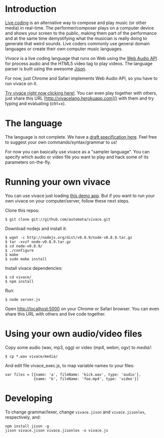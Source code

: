 # Introduction

[Live coding](http://toplap.org) is an alternative way to compose and
play music (or other media) in real-time.  The performer/composer
plays on a computer device and shows your screen to the public, making
them part of the performance and at the same time demystifying what
the musician is really doing to generate that weird sounds. Live
coders commonly use general domain languages or create their own
computer music languages.

*Vivace* is a live coding language that runs on Web using the [Web
 Audio
 API](https://dvcs.w3.org/hg/audio/raw-file/tip/webaudio/specification.html)
 for process audio and the HTML5 video tag to play videos. The
 language parser is built using the awesome [Jison](http://jison.org).

For now, just Chrome and Safari implements Web Audio API, so you have
to run vivace on it.

[Try vivace right now clicking
here!](http://vivacelang.herokuapp.com). You can even play together
with others, just share this URL [http://vivacelang.herokuapp.com]()
with them and try typing and evaluating (ctrl+x).

# The language

The language is not complete. We have a [draft specification
here](https://github.com/automata/vivace/wiki/Language-spec). Feel
free to suggest your own commands/syntax/grammar to us!

For now you can basically use vivace as a "sampler language". You can
specify which audio or video file you want to play and hack some of
its parameters on-the-fly.

# Running your own vivace

You can use vivace just loading [this demo
app](http://vivacelang.herokuapp.com). But if you want to run your own
vivace on your computer/server, follow these next steps.

Clone this repos:

    $ git clone git://github.com/automata/vivace.git

Download nodejs and install it:

    $ wget -c http://nodejs.org/dist/v0.8.9/node-v0.8.9.tar.gz
    $ tar -xvzf node-v0.8.9.tar.gz
    $ cd node-v0.8.9/
    $ ./configure
    $ make
    $ sudo make install

Install vivace dependencies:

    $ cd vivace/
    $ npm install
    
Run:

    $ node server.js

Open [http://localhost:5000]() on your Chrome or Safari browser. You
can even share this URL with others and live code together.

# Using your own audio/video files

Copy some audio (wav, mp3, ogg) or video (mp4, webm, ogv) to *media/*:

    $ cp *.wav vivace/media/

And edit file vivace_exec.js, to map variable names to your files:

    var files = [{name: 'a', fileName: 'kick.wav', type: 'audio'},
                 {name: 'b', fileName: 'foo.mp4', type: 'video'}]

# Developing

To change grammar/lexer, change `vivace.jison` and `vivace.jisonlex`,
respectively, and:

    npm install jison -g
    jison vivace.jison vivace.jisonlex -o vivace.js
